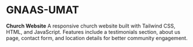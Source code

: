 # GNAAS-UMAT
**Church Website**   A responsive church website built with Tailwind CSS, HTML, and JavaScript. Features include a testimonials section, about us page, contact form, and location details for better community engagement.
